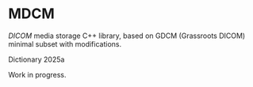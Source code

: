 MDCM
====

_DICOM_ media storage C++ library, based on GDCM (Grassroots DICOM) minimal subset with modifications.

Dictionary 2025a

Work in progress.

